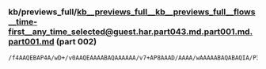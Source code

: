 ### kb/previews_full/kb__previews_full__kb__previews_full__flows__time-first__any_time_selected@guest.har.part043.md.part001.md.part001.md (part 002)

```md
/f4AAQEBAP4A/wD+/v0AAQEAAAABAQAAAAAA/v7+AP8AAAD/AAAA/wAAAAABAQABAQIA/P38AP7//wACAgMA//8AAP8AAAD+//4A/v//AAEBAgD/AAAA/wEAAAAAAAD
```

```
